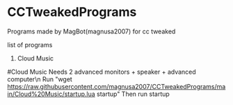 # CCTweakedPrograms
Programs made by MagBot(magnusa2007) for cc tweaked

list of programs
1. Cloud Music

#Cloud Music
Needs 2 advanced monitors + speaker + advanced computer\n
Run "wget https://raw.githubusercontent.com/magnusa2007/CCTweakedPrograms/main/Cloud%20Music/startup.lua startup"
Then run startup
